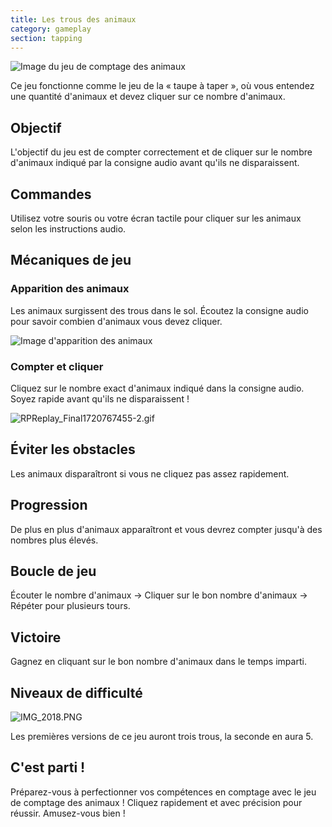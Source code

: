 ```yaml
---
title: Les trous des animaux
category: gameplay
section: tapping
---
```

![Image du jeu de comptage des animaux](https://help.studycat.com/hc/article_attachments/34829163309209)

Ce jeu fonctionne comme le jeu de la « taupe à taper », où vous entendez une quantité d'animaux et devez cliquer sur ce nombre d'animaux.

## Objectif

L'objectif du jeu est de compter correctement et de cliquer sur le nombre d'animaux indiqué par la consigne audio avant qu'ils ne disparaissent.

## Commandes

Utilisez votre souris ou votre écran tactile pour cliquer sur les animaux selon les instructions audio.

## Mécaniques de jeu

### Apparition des animaux

Les animaux surgissent des trous dans le sol. Écoutez la consigne audio pour savoir combien d'animaux vous devez cliquer.

![Image d'apparition des animaux](https://help.studycat.com/hc/article_attachments/34829163315225)

### Compter et cliquer

Cliquez sur le nombre exact d'animaux indiqué dans la consigne audio. Soyez rapide avant qu'ils ne disparaissent !

![RPReplay_Final1720767455-2.gif](https://help.studycat.com/hc/article_attachments/34975029772825)

## Éviter les obstacles

Les animaux disparaîtront si vous ne cliquez pas assez rapidement.

## Progression

De plus en plus d'animaux apparaîtront et vous devrez compter jusqu'à des nombres plus élevés.

## Boucle de jeu

Écouter le nombre d'animaux -> Cliquer sur le bon nombre d'animaux -> Répéter pour plusieurs tours.

## Victoire

Gagnez en cliquant sur le bon nombre d'animaux dans le temps imparti.

## Niveaux de difficulté

![IMG_2018.PNG](https://help.studycat.com/hc/article_attachments/34829163311897)

Les premières versions de ce jeu auront trois trous, la seconde en aura 5.

## C'est parti !

Préparez-vous à perfectionner vos compétences en comptage avec le jeu de comptage des animaux ! Cliquez rapidement et avec précision pour réussir. Amusez-vous bien !